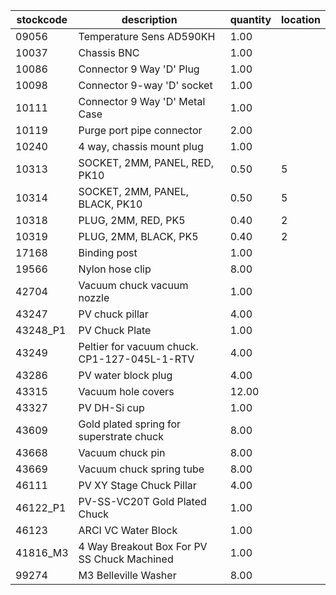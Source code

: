 |stockcode|description|quantity|location|
|---------|-----------|--------|--------|
|09056|Temperature Sens AD590KH|1.00||
|10037|Chassis BNC|1.00||
|10086|Connector 9 Way 'D' Plug|1.00||
|10098|Connector 9-way 'D' socket|1.00||
|10111|Connector 9 Way 'D' Metal Case|1.00||
|10119|Purge port pipe connector|2.00| |
|10240|4 way, chassis mount plug|1.00||
|10313|SOCKET, 2MM, PANEL, RED, PK10|0.50|5|
|10314|SOCKET, 2MM, PANEL, BLACK, PK10|0.50|5|
|10318|PLUG, 2MM, RED, PK5|0.40|2|
|10319|PLUG, 2MM, BLACK, PK5|0.40|2|
|17168|Binding post|1.00||
|19566|Nylon hose clip|8.00||
|42704|Vacuum chuck vacuum nozzle|1.00||
|43247|PV chuck pillar|4.00||
|43248_P1|PV Chuck Plate|1.00||
|43249|Peltier for vacuum chuck.  CP1-127-045L-1-RTV|4.00||
|43286|PV water block plug|4.00||
|43315|Vacuum hole covers|12.00||
|43327|PV DH-Si cup|1.00||
|43609|Gold plated spring for superstrate chuck|8.00||
|43668|Vacuum chuck pin|8.00||
|43669|Vacuum chuck spring tube|8.00||
|46111|PV XY Stage Chuck Pillar|4.00||
|46122_P1|PV-SS-VC20T Gold Plated Chuck|1.00||
|46123|ARCI VC Water Block|1.00||
|41816_M3|4 Way Breakout Box For PV SS Chuck Machined|1.00||
|99274|M3 Belleville Washer|8.00||
